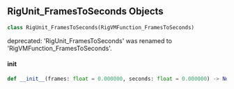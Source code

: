 ## RigUnit_FramesToSeconds Objects

```python
class RigUnit_FramesToSeconds(RigVMFunction_FramesToSeconds)
```

deprecated: 'RigUnit_FramesToSeconds' was renamed to 'RigVMFunction_FramesToSeconds'.

<a id="unreal.RigUnit_FramesToSeconds.__init__"></a>

#### __init__

```python
def __init__(frames: float = 0.000000, seconds: float = 0.000000) -> None
```

<a id="unreal.RigVMFunction_SecondsToFrames"></a>